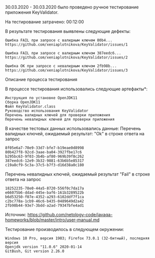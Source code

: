 30.03.2020 - 30.03.2020 было проведено ручное тестирование приложения KeyValidator.

На тестирование затрачено: 00:12:00

В результате тестирования выявлены следующие дефекты:

    Ошибка FAIL при запросе с валидным ключем 80b4...
    https://github.com/xeniaplotnikova/KeyValidator/issues/1

    Ошибка FAIL при запросе с валидным ключом 387eedc6... 
    https://github.com/xeniaplotnikova/KeyValidator/issues/2
    
    Ошибка OK при запросе с невалидным ключом 2fb98b... 
    https://github.com/xeniaplotnikova/KeyValidator/issues/3

    

    

Описание процесса тестирования

В процессе тестирования использовались следующие артефакты*:

    Инструкция по установке OpenJDK11
    Сборка OpenJDK11
    Файл KeyValidator.class
    Руководство использования KeyValidator
    Перечень валидных ключей для проверки приложения
    Перечень невалидных ключей для проверки приложения
    

В качестве тестовых данных использовались данные:
 Перечень валидных ключей, ожидаемый результат: "Ok" в строке ответа на запрос

    8f05e6a7-70e9-33d7-bfe7-b19eae0d8998
    80b427f8-92cd-3aae-ba04-3927fbe17c6
    b295bc63-9f03-3b4b-af80-969b39f8c262
    387eedc6-12e9-3b32-9881-63b6b5e85317
    c19a8cf9-5c3a-37c5-b7f3-d16d38a0c180

   Перечень невалидных ключей, ожидаемый результат "Fail" в строке ответа на запрос

    18252235-78e0-44a5-8720-556f0c7da17a
    e66075b6-ddad-445e-baf6-161b3289522b
    b6d53250-f07e-4352-a293-6102ddf7f1ca
    c2bc778a-1cb9-46c6-b435-0489649d2a42
    2fb98b44-93e7-3bdd-a2ad-79347bfe4ad1

   Источник:
    https://github.com/netology-code/javaqa-homeworks/blob/master/intro/user-manual.md
      

Тестирование производилось в следующем окружении:

    Windows 10 Pro, версия 1903; Firefox 73.0.1 (32-битный), последняя версия
    Openjdk version "11.0.6" 2020-01-14
    GitBush, Git version 2.26.0
   
